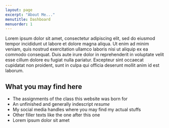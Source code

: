```yaml
---
layout: page
excerpt: "About Me..."
menutitle: Dashboard
menuorder: 1
---
```


Lorem ipsum dolor sit amet, consectetur adipiscing elit, sed do eiusmod tempor incididunt ut labore et dolore magna aliqua. Ut enim ad minim veniam, quis nostrud exercitation ullamco laboris nisi ut aliquip ex ea commodo consequat. Duis aute irure dolor in reprehenderit in voluptate velit esse cillum dolore eu fugiat nulla pariatur. Excepteur sint occaecat cupidatat non proident, sunt in culpa qui officia deserunt mollit anim id est laborum.

## What you may find here

- The assignments of the class this website was born for
- An unfinished and generally indescript *resume*
- My social media handles where you may find my actual stuffs
- Other filler texts like the one after this one 
- Lorem ipsum dolor sit amet
